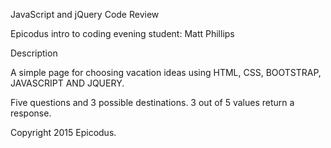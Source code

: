JavaScript and jQuery Code Review


Epicodus intro to coding evening student:
Matt Phillips

Description

A simple page for choosing vacation ideas using HTML, CSS, BOOTSTRAP, JAVASCRIPT AND JQUERY.

Five questions and 3 possible destinations. 3 out of 5 values return a response.

Copyright 2015 Epicodus.
